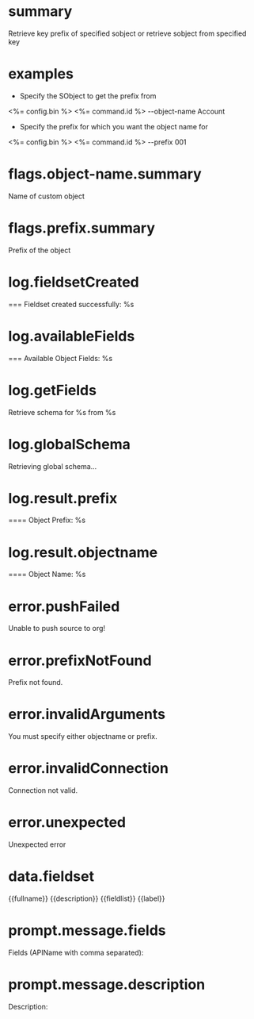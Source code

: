 # summary

Retrieve key prefix of specified sobject or retrieve sobject from specified key

# examples

- Specify the SObject to get the prefix from

<%= config.bin %> <%= command.id %> --object-name Account

- Specify the prefix for which you want the object name for

<%= config.bin %> <%= command.id %> --prefix 001

# flags.object-name.summary

Name of custom object

# flags.prefix.summary

Prefix of the object

# log.fieldsetCreated

=== Fieldset created successfully: %s

# log.availableFields

=== Available Object Fields:
%s

# log.getFields

Retrieve schema for %s from %s

# log.globalSchema

Retrieving global schema...

# log.result.prefix

==== Object Prefix: %s

# log.result.objectname

==== Object Name: %s

# error.pushFailed

Unable to push source to org!

# error.prefixNotFound

Prefix not found.

# error.invalidArguments

You must specify either objectname or prefix.

# error.invalidConnection

Connection not valid.

# error.unexpected

Unexpected error

# data.fieldset

<?xml version="1.0" encoding="UTF-8"?>
<fieldSets xmlns="http://soap.sforce.com/2006/04/metadata">
  <fullName>{{fullname}}</fullName>
  <description>{{description}}</description>
  {{fieldlist}}
  <label>{{label}}</label>
</fieldSets>

# prompt.message.fields

Fields (APIName with comma separated):

# prompt.message.description

Description:
